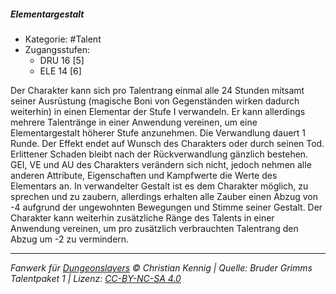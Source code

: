 <!---
Dies ist ein Fanwerk für DUNGEONSLAYERS © von Christian Kennig

Quellen:      [Bruder Grimms Talentpaket 1](https://www.f-space.de/ds4/downloads.html)
              [Talentbeschreibungen](https://www.f-space.de/ds4/tools-talentcards.html)
License:      [CC-BY-NC-SA 4.0](https://creativecommons.org/licenses/by-nc-sa/4.0/deed.de)
Richtlinien:  [Fanwerkrichtlinien](https://www.dungeonslayers.net/fanwerk-richtlinien/)
Autor:        Zauberlehrling
-->

##### Elementargestalt

- Kategorie: #Talent
- Zugangsstufen:
  - DRU 16 [5]
  - ELE 14 [6]

Der Charakter kann sich pro Talentrang einmal alle 24 Stunden mitsamt seiner Ausrüstung (magische Boni von Gegenständen wirken dadurch weiterhin) in einen Elementar der Stufe I verwandeln. Er kann allerdings mehrere Talentränge in einer Anwendung vereinen, um eine Elementargestalt höherer Stufe anzunehmen. Die Verwandlung dauert 1 Runde. Der Effekt endet auf Wunsch des Charakters oder durch seinen Tod. Erlittener Schaden bleibt nach der Rückverwandlung gänzlich bestehen. GEI, VE und AU des Charakters verändern sich nicht, jedoch nehmen alle anderen Attribute, Eigenschaften und Kampfwerte die Werte des Elementars an. In verwandelter Gestalt ist es dem Charakter möglich, zu sprechen und zu zaubern, allerdings erhalten alle Zauber einen Abzug von -4 aufgrund der ungewohnten Bewegungen und Stimme seiner Gestalt. Der Charakter kann weiterhin zusätzliche Ränge des Talents in einer Anwendung vereinen, um pro zusätzlich verbrauchten Talentrang den Abzug um -2 zu vermindern.

---

_Fanwerk für [Dungeonslayers](https://www.dungeonslayers.net/) © Christian Kennig | Quelle: Bruder Grimms Talentpaket 1 | Lizenz: [CC-BY-NC-SA 4.0](https://creativecommons.org/licenses/by-nc-sa/4.0/deed.de)_

